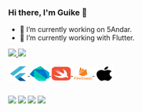### Hi there, I'm Guike 👋
<!--
    **guikebr/guikebr** is a ✨ _special_ ✨ repository because its `README.md` (this file) appears on your GitHub profile.
    Here are some ideas to get you started:
-->

- 🔭 I’m currently working on 5Andar.
- 🌱 I’m currently working with Flutter.

<div>
  <a href="https://github.com/guikebr">
  <img height="180em" src="https://github-readme-stats.vercel.app/api?username=guikebr&show_icons=true&theme=dark&include_all_commits=true&count_private=true"/>
  <img height="180em" src="https://github-readme-stats.vercel.app/api/top-langs/?username=guikebr&layout=compact&langs_count=7&theme=dark"/>
</div>
<div style="display: inline_block"><br>
  <img align="center" alt="Guikhe-Flutter" height="30" width="40" src="https://github.com/devicons/devicon/blob/master/icons/flutter/flutter-original.svg">
  <img align="center" alt="Guikhe-Dart" height="30" width="40" src="https://github.com/devicons/devicon/blob/master/icons/dart/dart-original.svg">
  <img align="center" alt="Guike-Swift" height="30" width="40" src="https://github.com/devicons/devicon/blob/master/icons/swift/swift-original.svg">
  <img align="center" alt="Guike-Firebase" height="30" width="40" src="https://github.com/devicons/devicon/blob/master/icons/firebase/firebase-plain-wordmark.svg">
  <img align="center" alt="Guike-Swift" height="30" width="40" src="https://github.com/devicons/devicon/blob/master/icons/apple/apple-original.svg">
</div>
  
  ##
   
<div> 
  <a href="https://www.instagram.com/guike.exe/" target="_blank"><img src="https://img.shields.io/badge/-Instagram-%23E4405F?style=for-the-badge&logo=instagram&logoColor=white" target="_blank"></a>
 <a href="https://discord.gg/371093649846435841" target="_blank"><img src="https://img.shields.io/badge/Discord-7289DA?style=for-the-badge&logo=discord&logoColor=white" target="_blank"></a> 
  <a href = "mailto:guilhermesantos130997@gmail.com"><img src="https://img.shields.io/badge/-Gmail-%23333?style=for-the-badge&logo=gmail&logoColor=white" target="_blank"></a>
  <a href="https://www.linkedin.com/in/guilherme-alves-vieira-dos-santos-5a0905149" target="_blank"><img src="https://img.shields.io/badge/-LinkedIn-%230077B5?style=for-the-badge&logo=linkedin&logoColor=white" target="_blank"></a> 
 
</div>
